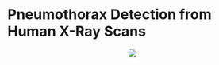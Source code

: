 # Pneumothorax Detection from Human X-Ray Scans

<p align="center">
  <img src=https://github.com/aamini/introtodeeplearning_labs/raw/master/lab2/img/heatmap_example.png />
</p>


